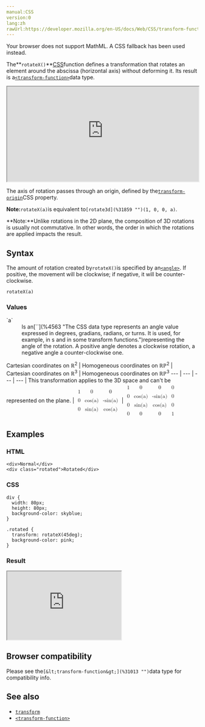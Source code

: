 ```yaml
---
manual:CSS
version:0
lang:zh
rawUrl:https://developer.mozilla.org/en-US/docs/Web/CSS/transform-function/rotateX
---
```






Your browser does not support MathML. A CSS fallback has been used instead.




The**`rotateX()`**[CSS](%427 "")function defines a transformation that rotates an element around the abscissa (horizontal axis) without deforming it. Its result is a[`<transform-function>`](%28337 "The <transform-function> CSS data type represents a transformation that affects an element's appearance. Transformation functions can rotate, resize, distort, or move an element in 2D or 3D space. It is used in the transform property.")data type.

<iframe src='https://interactive-examples.mdn.mozilla.net/pages/css/function-rotateX.html' width='100%' height='250'></iframe>


The axis of rotation passes through an origin, defined by the[`transform-origin`](%31858 "The transform-origin CSS property sets the origin for an element's transformations.")CSS property.



**Note:**`rotateX(a)`is equivalent to`[rotate3d](%31859 "")(1, 0, 0, a)`.


**Note:**Unlike rotations in the 2D plane, the composition of 3D rotations is usually not commutative. In other words, the order in which the rotations are applied impacts the result.

## Syntax<a name="Syntax"></a>


The amount of rotation created by`rotateX()`is specified by an[`<angle>`](%4563 "The <angle> CSS data type represents an angle value expressed in degrees, gradians, radians, or turns. It is used, for example, in <gradient>s and in some transform functions."). If positive, the movement will be clockwise; if negative, it will be counter-clockwise.


```
rotateX(a)

```

### Values<a name="Values"></a>
<dl><dt id=''>`a`</dt><dd>Is an[`<angle>`](%4563 "The <angle> CSS data type represents an angle value expressed in degrees, gradians, radians, or turns. It is used, for example, in <gradient>s and in some transform functions.")representing the angle of the rotation. A positive angle denotes a clockwise rotation, a negative angle a counter-clockwise one.</dd></dl>
Cartesian coordinates on ℝ<sup>2</sup> | Homogeneous coordinates on ℝℙ<sup>2</sup> | Cartesian coordinates on ℝ<sup>3</sup> | Homogeneous coordinates on ℝℙ<sup>3</sup> 
 ---  |  ---  |  ---  |  ---  | 
This transformation applies to the 3D space and can&#39;t be represented on the plane. | <math><mfenced><mtable><mtr><mtd>1</mtd><mtd>0</mtd><mtd>0</mtd></mtr><mtr><mtd>0</mtd><mtd>cos(a)</mtd><mtd>-sin(a)</mtd></mtr><mtr><mtd>0</mtd><mtd>sin(a)</mtd><mtd>cos(a)</mtd></mtr></mtable></mfenced></math> | <math><mfenced><mtable><mtr><mtd>1</mtd><mtd>0</mtd><mtd>0</mtd><mtd>0</mtd></mtr><mtr><mtd>0</mtd><mtd>cos(a)</mtd><mtd>-sin(a)</mtd><mtd>0</mtd></mtr><mtr><mtd>0</mtd><mtd>sin(a)</mtd><mtd>cos(a)</mtd><mtd>0</mtd></mtr><mtr><mtd>0</mtd><mtd>0</mtd><mtd>0</mtd><mtd>1</mtd></mtr></mtable></mfenced></math> 


## Examples<a name="Examples"></a>

### HTML<a name="HTML"></a>

```
<div>Normal</div>
<div class="rotated">Rotated</div>
```

### CSS<a name="CSS"></a>

```
div {
  width: 80px;
  height: 80px;
  background-color: skyblue;
}

.rotated {
  transform: rotateX(45deg);
  background-color: pink;
}
```

### Result<a name="Result"></a>


<iframe src='https://mdn.mozillademos.org/en-US/docs/Web/CSS/transform-function/rotateX$samples/Examples?revision=1358398' width='auto' height='180'></iframe>



## Browser compatibility<a name="Browser_compatibility"></a>


Please see the`[&lt;transform-function&gt;](%31013 "")`data type for compatibility info.


## See also<a name="See_also"></a>

* [`transform`](%6321 "The transform CSS property lets you rotate, scale, skew, or translate a given element. This is achieved by modifying the coordinate space of the CSS visual formatting model.")
* [`<transform-function>`](%28337 "The <transform-function> CSS data type represents a transformation that affects an element's appearance. Transformation functions can rotate, resize, distort, or move an element in 2D or 3D space. It is used in the transform property.")



